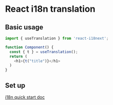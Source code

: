 # React i18n translation

## Basic usage

```javascript
import { useTranslation } from 'react-i18next';

function Component() {
  const { t } = useTranslation();
  return (
    <h1>{t("title")}</h1>
  )
}
```

## Set up

[i18n quick start doc](https://react.i18next.com/latest/using-with-hooks)

